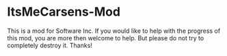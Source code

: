 # ItsMeCarsens-Mod
This is a mod for Software Inc.
If you would like to help with the progress of this mod, you are more then welcome to help. But please do not try to completely destroy it. Thanks!
